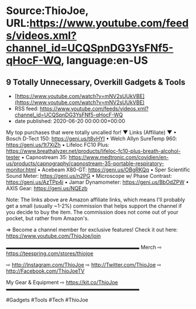 # Source:ThioJoe, URL:https://www.youtube.com/feeds/videos.xml?channel_id=UCQSpnDG3YsFNf5-qHocF-WQ, language:en-US

## 9 Totally Unnecessary, Overkill Gadgets & Tools
 - [https://www.youtube.com/watch?v=mNV2sUUkVBE](https://www.youtube.com/watch?v=mNV2sUUkVBE)
 - RSS feed: https://www.youtube.com/feeds/videos.xml?channel_id=UCQSpnDG3YsFNf5-qHocF-WQ
 - date published: 2020-06-20 00:00:00+00:00

My top purchases that were totally uncalled for!
▼ Links (Affiliate) ▼
• Bosch D-Tect 150: https://geni.us/t8vHYI
• Welch Allyn SureTemp 960: https://geni.us/1t7XjZh
• Lifeloc FC10 Plus: https://www.breathalyzer.net/products/lifeloc-fc10-plus-breath-alcohol-tester
• Capnostream 35: https://www.medtronic.com/covidien/en-us/products/capnography/capnostream-35-portable-respiratory-monitor.html
• Acebeam X80-GT: https://geni.us/OBgRKQq
• Sper Scientific Sound Meter: https://geni.us/n2PG
• Microscope w/ Phase Contrast: https://geni.us/AzTPp4i
• Jamar Dynamometer: https://geni.us/BbOdZPW
• AXIS Gear: https://geni.us/NQEzb

Note: The links above are Amazon affiliate links, which means I'll probably get a small (usually ~1-2%) commission that helps support the channel if you decide to buy the item. The commission does not come out of your pocket, but rather from Amazon's.


⇒ Become a channel member for exclusive features! Check it out here: https://www.youtube.com/ThioJoe/join

▬▬▬▬▬▬▬▬▬▬▬▬▬▬▬▬▬▬▬▬▬▬▬▬▬▬
Merch ⇨ https://teespring.com/stores/thiojoe

⇨ http://Instagram.com/ThioJoe
⇨ http://Twitter.com/ThioJoe
⇨ http://Facebook.com/ThioJoeTV

My Gear & Equipment ⇨ https://kit.co/ThioJoe
▬▬▬▬▬▬▬▬▬▬▬▬▬▬▬▬▬▬▬▬▬▬▬▬▬▬

#Gadgets #Tools #Tech #ThioJoe

